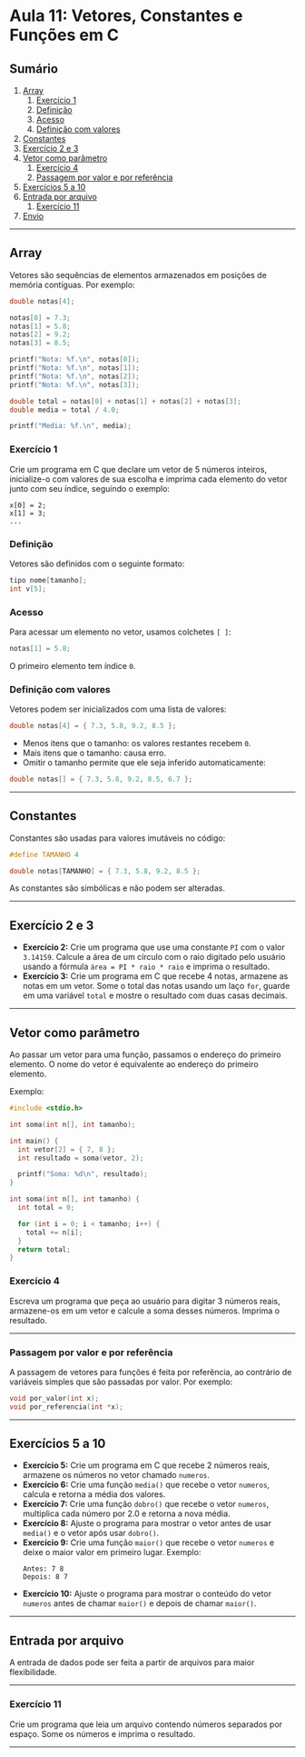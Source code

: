# Aula 11: Vetores, Constantes e Funções em C

## Sumário
1. [Array](#array)
   1. [Exercício 1](#exercício-1)
   2. [Definição](#definição)
   3. [Acesso](#acesso)
   4. [Definição com valores](#definição-com-valores)
2. [Constantes](#constantes)
3. [Exercício 2 e 3](#exercício-2-e-3)
4. [Vetor como parâmetro](#vetor-como-parâmetro)
   1. [Exercício 4](#exercício-4)
   2. [Passagem por valor e por referência](#passagem-por-valor-e-por-referência)
5. [Exercícios 5 a 10](#exercícios-5-a-10)
6. [Entrada por arquivo](#entrada-por-arquivo)
   1. [Exercício 11](#exercício-11)
7. [Envio](#envio)

---

## Array

Vetores são sequências de elementos armazenados em posições de memória contíguas. Por exemplo:

```c
double notas[4];

notas[0] = 7.3;
notas[1] = 5.8;
notas[2] = 9.2;
notas[3] = 8.5;

printf("Nota: %f.\n", notas[0]);
printf("Nota: %f.\n", notas[1]);
printf("Nota: %f.\n", notas[2]);
printf("Nota: %f.\n", notas[3]);

double total = notas[0] + notas[1] + notas[2] + notas[3];
double media = total / 4.0;

printf("Media: %f.\n", media);
```

### Exercício 1

Crie um programa em C que declare um vetor de 5 números inteiros, inicialize-o com valores de sua escolha e imprima cada elemento do vetor junto com seu índice, seguindo o exemplo:

```
x[0] = 2;
x[1] = 3;
...
```

### Definição

Vetores são definidos com o seguinte formato:

```c
tipo nome[tamanho];
int v[5];
```

### Acesso

Para acessar um elemento no vetor, usamos colchetes `[ ]`:

```c
notas[1] = 5.8;
```

O primeiro elemento tem índice `0`.

### Definição com valores

Vetores podem ser inicializados com uma lista de valores:

```c
double notas[4] = { 7.3, 5.8, 9.2, 8.5 };
```

- Menos itens que o tamanho: os valores restantes recebem `0`.
- Mais itens que o tamanho: causa erro.
- Omitir o tamanho permite que ele seja inferido automaticamente:

```c
double notas[] = { 7.3, 5.8, 9.2, 8.5, 6.7 };
```

---

## Constantes

Constantes são usadas para valores imutáveis no código:

```c
#define TAMANHO 4

double notas[TAMANHO] = { 7.3, 5.8, 9.2, 8.5 };
```

As constantes são simbólicas e não podem ser alteradas.

---

## Exercício 2 e 3

- **Exercício 2:** Crie um programa que use uma constante `PI` com o valor `3.14159`. Calcule a área de um círculo com o raio digitado pelo usuário usando a fórmula `área = PI * raio * raio` e imprima o resultado.
- **Exercício 3:** Crie um programa em C que recebe 4 notas, armazene as notas em um vetor. Some o total das notas usando um laço `for`, guarde em uma variável `total` e mostre o resultado com duas casas decimais.

---

## Vetor como parâmetro

Ao passar um vetor para uma função, passamos o endereço do primeiro elemento. O nome do vetor é equivalente ao endereço do primeiro elemento.

Exemplo:

```c
#include <stdio.h>

int soma(int n[], int tamanho);

int main() {
  int vetor[2] = { 7, 8 };
  int resultado = soma(vetor, 2);

  printf("Soma: %d\n", resultado);
}

int soma(int n[], int tamanho) {
  int total = 0;

  for (int i = 0; i < tamanho; i++) {
    total += n[i];
  }
  return total;
}
```

### Exercício 4

Escreva um programa que peça ao usuário para digitar 3 números reais, armazene-os em um vetor e calcule a soma desses números. Imprima o resultado.

---

### Passagem por valor e por referência

A passagem de vetores para funções é feita por referência, ao contrário de variáveis simples que são passadas por valor. Por exemplo:

```c
void por_valor(int x);
void por_referencia(int *x);
```

---

## Exercícios 5 a 10

- **Exercício 5:** Crie um programa em C que recebe 2 números reais, armazene os números no vetor chamado `numeros`.
- **Exercício 6:** Crie uma função `media()` que recebe o vetor `numeros`, calcula e retorna a média dos valores.
- **Exercício 7:** Crie uma função `dobro()` que recebe o vetor `numeros`, multiplica cada número por 2.0 e retorna a nova média.
- **Exercício 8:** Ajuste o programa para mostrar o vetor antes de usar `media()` e o vetor após usar `dobro()`.
- **Exercício 9:** Crie uma função `maior()` que recebe o vetor `numeros` e deixe o maior valor em primeiro lugar. Exemplo:
  ```
  Antes: 7 8
  Depois: 8 7
  ```
- **Exercício 10:** Ajuste o programa para mostrar o conteúdo do vetor `numeros` antes de chamar `maior()` e depois de chamar `maior()`.

---

## Entrada por arquivo

A entrada de dados pode ser feita a partir de arquivos para maior flexibilidade.

---

### Exercício 11

Crie um programa que leia um arquivo contendo números separados por espaço. Some os números e imprima o resultado.

---

